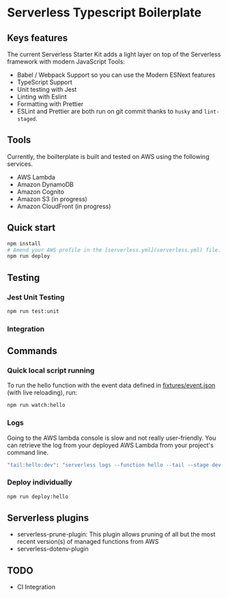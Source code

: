 # Serverless Typescript Boilerplate

## Keys features

The current Serverless Starter Kit adds a light layer on top of the Serverless framework with modern JavaScript Tools:

- Babel / Webpack Support so you can use the Modern ESNext features
- TypeScript Support
- Unit testing with Jest
- Linting with Eslint
- Formatting with Prettier
- ESLint and Prettier are both run on git commit thanks to `husky` and `lint-staged`.

## Tools

Currently, the boilterplate is built and tested on AWS using the following services.

- AWS Lambda
- Amazon DynamoDB
- Amazon Cognito
- Amazon S3 (in progress)
- Amazon CloudFront (in progress)

## Quick start

```bash
npm install
# Amend your AWS profile in the [serverless.yml](serverless.yml) file. Currently named YOUR_PROFILE.
npm run deploy
```

## Testing

### Jest Unit Testing

```bash
npm run test:unit
```

### Integration

## Commands

### Quick local script running

To run the hello function with the event data defined in [fixtures/event.json](./fixtures/event.json) (with live reloading), run:

```bash
npm run watch:hello
```

### Logs

Going to the AWS lambda console is slow and not really user-friendly. You can retrieve the log from your deployed AWS Lambda from your project's command line.

```bash
"tail:hello:dev": "serverless logs --function hello --tail --stage dev --aws-profile <your profile>"
```

### Deploy individually

```bash
npm run deploy:hello
```

## Serverless plugins

- serverless-prune-plugin: This plugin allows pruning of all but the most recent version(s) of managed functions from AWS
- serverless-dotenv-plugin

## TODO

- CI Integration
